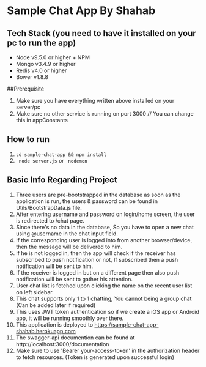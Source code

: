 # Sample Chat App By Shahab

## Tech Stack (you need to have it installed on your pc to run the app)

* Node v9.5.0 or higher + NPM
* Mongo v3.4.9 or higher
* Redis v4.0 or higher
* Bower v1.8.8

##Prerequisite
1) Make sure you have everything written above installed on your server/pc
2) Make sure no other service is running on port 3000 // You can change this in appConstants 

## How to run
1) ``` cd sample-chat-app && npm install  ```
2) ``` node server.js``` or  ``` nodemon```

## Basic Info Regarding Project
1) Three users are pre-bootstrapped in the database as soon as the application is run, the users & password can be found in Utils/BootstrapData.js file.
2) After entering username and password on login/home screen, the user is redirected to /chat page.
3) Since there's no data in the database, So you have to open a new chat using @username in the chat input field.
4) If the corresponding user is logged into from another browser/device, then the message will be delivered to him.
5) If he is not logged in, then the app will check if the receiver has subscribed to push notification or not, If subscribed then a push notification will be sent to him.
6) If the receiver is logged in but on a different page then also push notification will be sent to gather his attention.
7) User chat list is fetched upon clicking the name on the recent user list on left sidebar. 
8) This chat supports only 1 to 1 chatting, You cannot being a group chat (Can be added later if required)
9) This uses JWT token authentication so if we create a iOS app or Android app, it will be running smoothly over there.
10) This application is deployed to https://sample-chat-app-shahab.herokuapp.com
11) The swagger-api documention can be found at http://localhost:3000/documentation
12) Make sure to use 'Bearer your-access-token' in the authorization header to fetch resources. (Token is generated upon successful login)
